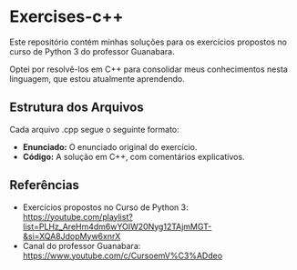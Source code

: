 # Exercises-c++

Este repositório contém minhas soluções para os exercícios propostos no curso de Python 3 do professor Guanabara. 

Optei por resolvê-los em C++ para consolidar meus conhecimentos nesta linguagem, que estou atualmente aprendendo.

## Estrutura dos Arquivos

Cada arquivo .cpp segue o seguinte formato:

* **Enunciado:** O enunciado original do exercício.
* **Código:** A solução em C++, com comentários explicativos.

## Referências

* Exercícios propostos no Curso de Python 3: https://youtube.com/playlist?list=PLHz_AreHm4dm6wYOIW20Nyg12TAjmMGT-&si=XQA8JdopMyw6xnrX
* Canal do professor Guanabara: https://www.youtube.com/c/CursoemV%C3%ADdeo
